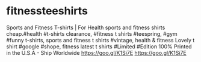 # fitnessteeshirts
Sports and Fitness T-shirts | For Health  sports and fitness shirts cheap.#health #t-shirts clearance, #fitness t shirts #teespring, #gym #funny t-shirts, sports and fitness t shirts #vintage, health &amp; fitness Lovely t shirt #google #shope, fitness latest t shirts #Limited #Edition 100% Printed in the U.S.A - Ship Worldwide https://goo.gl/K1Si7E
https://goo.gl/K1Si7E
